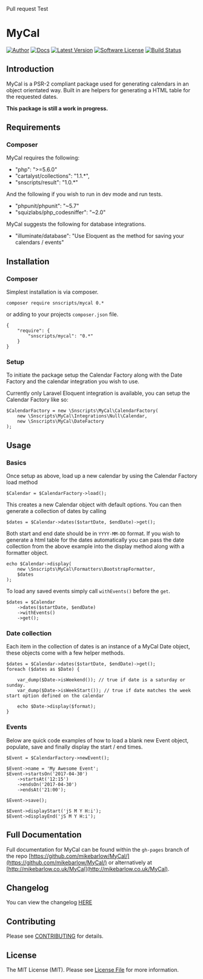 Pull request Test

# MyCal

[![Author](http://img.shields.io/badge/author-@mikebarlow-red.svg?style=flat-square)](https://twitter.com/mikebarlow)
[![Docs](https://img.shields.io/badge/docs-mikebarlow.co.uk/MyCal-blue.svg?style=flat-square)](https://mikebarlow.co.uk/MyCal)
[![Latest Version](https://img.shields.io/github/release/mikebarlow/mycal.svg?style=flat-square)](https://github.com/mikebarlow/mycal/releases)
[![Software License](https://img.shields.io/badge/license-MIT-brightgreen.svg?style=flat-square)](https://github.com/mikebarlow/mycal/blob/master/LICENSE)
[![Build Status](https://img.shields.io/travis/mikebarlow/MyCal/master.svg?style=flat-square)](https://travis-ci.org/mikebarlow/MyCal)

## Introduction

MyCal is a PSR-2 compliant package used for generating calendars in an object orientated way. Built in are helpers for generating a HTML table for the requested dates.

**This package is still a work in progress.**

## Requirements

### Composer

MyCal requires the following:

* "php": ">=5.6.0"
* "cartalyst/collections": "1.1.*",
* "snscripts/result": "1.0.*"

And the following if you wish to run in dev mode and run tests.

* "phpunit/phpunit": "~5.7"
* "squizlabs/php_codesniffer": "~2.0"

MyCal suggests the following for database integrations.

* "illuminate/database": "Use Eloquent as the method for saving your calendars / events"

## Installation

### Composer

Simplest installation is via composer.

    composer require snscripts/mycal 0.*

or adding to your projects `composer.json` file.

    {
        "require": {
            "snscripts/mycal": "0.*"
        }
    }

### Setup

To initiate the package setup the Calendar Factory along with the Date Factory and the calendar integration you wish to use.

Currently only Laravel Eloquent integration is available, you can setup the Calendar Factory like so:

    $CalendarFactory = new \Snscripts\MyCal\CalendarFactory(
        new \Snscripts\MyCal\Integrations\Null\Calendar,
        new \Snscripts\MyCal\DateFactory
    );

## Usage

### Basics

Once setup as above, load up a new calendar by using the Calendar Factory load method

    $Calendar = $CalendarFactory->load();

This creates a new Calendar object with default options. You can then generate a collection of dates by calling

    $dates = $Calendar->dates($startDate, $endDate)->get();

Both start and end date should be in `YYYY-MM-DD` format. If you wish to generate a html table for the dates automatically you can pass the date collection from the above example into the display method along with a formatter object.

    echo $Calendar->display(
        new \Snscripts\MyCal\Formatters\BootstrapFormatter,
        $dates
    );

To load any saved events simply call `withEvents()` before the `get`.

    $dates = $Calendar
        ->dates($startDate, $endDate)
        ->withEvents()
        ->get();

### Date collection

Each item in the collection of dates is an instance of a MyCal Date object, these objects come with a few helper methods.

    $dates = $Calendar->dates($startDate, $endDate)->get();
    foreach ($dates as $Date) {

        var_dump($Date->isWeekend()); // true if date is a saturday or sunday.
        var_dump($Date->isWeekStart()); // true if date matches the week start option defined on the calendar

        echo $Date->display($format);
    }

### Events

Below are quick code examples of how to load a blank new Event object, populate, save and finally display the start / end times.

    $Event = $CalendarFactory->newEvent();

    $Event->name = 'My Awesome Event';
    $Event->startsOn('2017-04-30')
        ->startsAt('12:15')
        ->endsOn('2017-04-30')
        ->endsAt('21:00');

    $Event->save();

    $Event->displayStart('jS M Y H:i');
    $Event->displayEnd('jS M Y H:i');


## Full Documentation

Full documentation for MyCal can be found within the `gh-pages` branch of the repo [https://github.com/mikebarlow/MyCal/](https://github.com/mikebarlow/MyCal/) or alternatively at [http://mikebarlow.co.uk/MyCal](http://mikebarlow.co.uk/MyCal).

## Changelog

You can view the changelog [HERE](https://github.com/mikebarlow/mycal/blob/master/CHANGELOG.md)

## Contributing

Please see [CONTRIBUTING](https://github.com/mikebarlow/mycal/blob/master/CONTRIBUTING.md) for details.

## License

The MIT License (MIT). Please see [License File](https://github.com/mikebarlow/mycal/blob/master/LICENSE) for more information.
